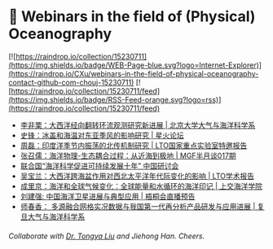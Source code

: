 # 🌊 Webinars in the field of (Physical) Oceanography

[![https://raindrop.io/collection/15230711](https://img.shields.io/badge/WEB-Page-blue.svg?logo=Internet-Explorer)](https://raindrop.io/CXu/webinars-in-the-field-of-physical-oceanography-contact-github-com-chouj-15230711) [![https://raindrop.io/collection/15230711/feed](https://img.shields.io/badge/RSS-Feed-orange.svg?logo=rss)](https://raindrop.io/collection/15230711/feed)

<!-- BLOG-POST-LIST:START -->
- [李非栗：大西洋经向翻转环流观测研究新进展 | 北京大学大气与海洋科学系](https://mp.weixin.qq.com/s/GYBdekc9QB6I6Q0lNmvThA)
- [史锋：冰盖和海温对东亚季风的影响研究 | 星火论坛](https://mp.weixin.qq.com/s/l84PwPlj221QhNPnVzA-sg)
- [周磊：印度洋季节内振荡的北传机制研究 | LTO国家重点实验室特邀报告](https://mp.weixin.qq.com/s/K99wdXogNkBThuZXWtIIEw)
- [张召儒：海洋物理-生态耦合过程：从近海到极地 | MGF半月谈017期](https://mp.weixin.qq.com/s/yDtnM6solt901tuH2cYgGQ)
- [联合国“海洋科学促进可持续发展十年” 中国研讨会](https://mp.weixin.qq.com/s/PCm3oFFa4mS8nEOk8bC22g)
- [吴宝兰：大西洋跨海盆作用对西北太平洋年代际变化的影响 | LTO学术报告](https://mp.weixin.qq.com/s/7329ZQO4azq1tLvZmyMzSQ)
- [成里京：海洋和全球气候变化：全球能量和水循环的海洋印记 | 上交海洋学院](https://mp.weixin.qq.com/s/KaXW7belgpM4TnvdeBOAng)
- [刘建强: 中国海洋卫星进展与典型应用 | 梧桐会直播预告](https://mp.weixin.qq.com/s/VTT6inK7yuG7B7z5p7ef6g)
- [师春香： 多源融合网格实况数据与我国第一代再分析产品研发与应用进展 | 复旦大气与海洋科学系](https://mp.weixin.qq.com/s/-j5I_e0EgwEin7bX9kSqww)
<!-- BLOG-POST-LIST:END -->

###### Collaborate with [Dr. Tongya Liu](https://liutongya.github.io/) and Jiehong Han. Cheers.
